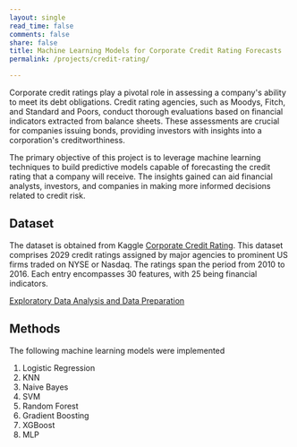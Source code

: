 ```yaml
---
layout: single
read_time: false
comments: false
share: false
title: Machine Learning Models for Corporate Credit Rating Forecasts
permalink: /projects/credit-rating/

---
```


Corporate credit ratings play a pivotal role in assessing a company's ability to meet its debt obligations. Credit rating agencies, such as Moodys, Fitch, and Standard and Poors, conduct thorough evaluations based on financial indicators extracted from balance sheets. These assessments are crucial for companies issuing bonds, providing investors with insights into a corporation's creditworthiness.

The primary objective of this project is to leverage machine learning techniques to build predictive models capable of forecasting the credit rating that a company will receive. The insights gained can aid financial analysts, investors, and companies in making more informed decisions related to credit risk.

## Dataset

The dataset is obtained from Kaggle [Corporate Credit Rating](https://www.kaggle.com/datasets/agewerc/corporate-credit-rating/data).
This dataset comprises 2029 credit ratings assigned by major agencies to prominent US firms traded on NYSE or Nasdaq. The ratings span the period from 2010 to 2016. Each entry encompasses 30 features, with 25 being financial indicators. 

[Exploratory Data Analysis and Data Preparation](_posts\2023-12-26-dataset-description.md)

## Methods

The following machine learning models were implemented

1. Logistic Regression
2. KNN
3. Naive Bayes
4. SVM
5. Random Forest
6. Gradient Boosting
7. XGBoost
8. MLP